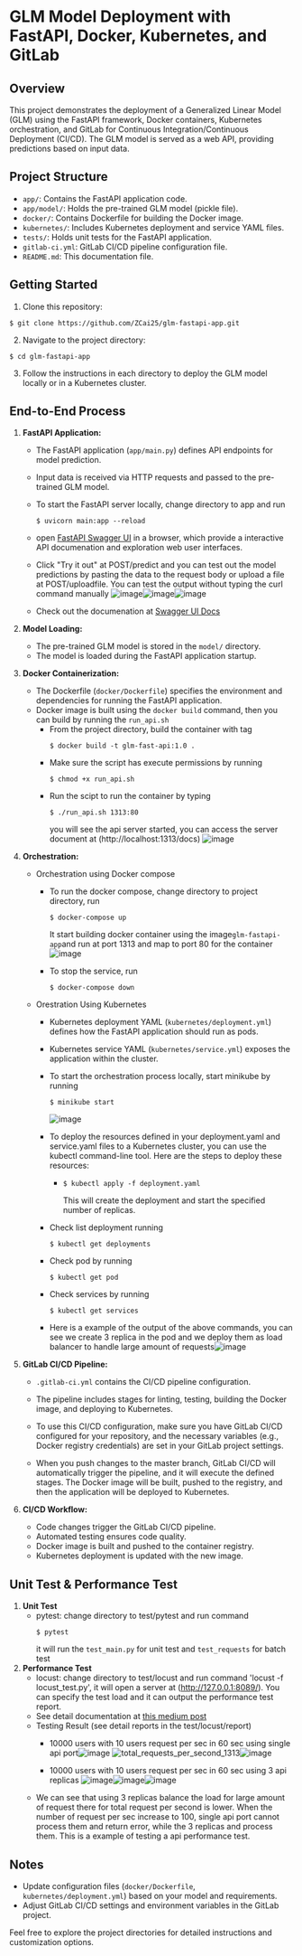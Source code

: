 # GLM Model Deployment with FastAPI, Docker, Kubernetes, and GitLab

## Overview

This project demonstrates the deployment of a Generalized Linear Model (GLM) using the FastAPI framework, Docker containers, Kubernetes orchestration, and GitLab for Continuous Integration/Continuous Deployment (CI/CD). The GLM model is served as a web API, providing predictions based on input data.

## Project Structure

- `app/`: Contains the FastAPI application code.
- `app/model/`: Holds the pre-trained GLM model (pickle file).
- `docker/`: Contains Dockerfile for building the Docker image.
- `kubernetes/`: Includes Kubernetes deployment and service YAML files.
- `tests/`: Holds unit tests for the FastAPI application.
- `gitlab-ci.yml`: GitLab CI/CD pipeline configuration file.
- `README.md`: This documentation file.

## Getting Started

1. Clone this repository:
```console
$ git clone https://github.com/ZCai25/glm-fastapi-app.git
```
   
2. Navigate to the project directory:
```console
$ cd glm-fastapi-app
```
3. Follow the instructions in each directory to deploy the GLM model locally or in a Kubernetes cluster.

## End-to-End Process

1. **FastAPI Application:**
   - The FastAPI application (`app/main.py`) defines API endpoints for model prediction.
   - Input data is received via HTTP requests and passed to the pre-trained GLM model.
   - To start the FastAPI server locally, change directory to app and run
     ```console
     $ uvicorn main:app --reload
     ```
   - open [FastAPI Swagger UI](http://localhost:1313/docs) in a browser, which provide a interactive API documenation and exploration web user interfaces.
   - Click "Try it out" at POST/predict and you can test out the model predictions by pasting the data to the request body or upload a file at POST/uploadfile. You can test the output without typing the curl command manually
   ![image](https://github.com/ZCai25/glm-fastapi-app/assets/108997562/5220d4e6-2386-4e29-9f71-47df2f951ae3)![image](https://github.com/ZCai25/glm-fastapi-app/assets/108997562/85414d90-f175-4260-abfd-1d15dd083370)![image](https://github.com/ZCai25/glm-fastapi-app/assets/108997562/d2b66cf2-c7eb-4a0d-9903-f61d7fda54f9)


   - Check out the documenation at [Swagger UI Docs](https://fastapi.tiangolo.com/features/)
2. **Model Loading:**
   - The pre-trained GLM model is stored in the `model/` directory.
   - The model is loaded during the FastAPI application startup.

3. **Docker Containerization:**
   - The Dockerfile (`docker/Dockerfile`) specifies the environment and dependencies for running the FastAPI application.
   - Docker image is built using the `docker build` command, then you can build by running the `run_api.sh`
      - From the project directory, build the container with tag
        ```console
        $ docker build -t glm-fast-api:1.0 .
        ```
      - Make sure the script has execute permissions by running
        ```console
        $ chmod +x run_api.sh
        ```
      - Run the scipt to run the container by typing
        ```console
        $ ./run_api.sh 1313:80
        ```
        you will see the api server started, you can access the server document at (http://localhost:1313/docs)
![image](https://github.com/ZCai25/glm-fastapi-app/assets/108997562/d217a7e9-2994-4274-9325-840bcb33f42c)


4. **Orchestration:**
   - Orchestration using Docker compose
      - To run the docker compose, change directory to project directory, run
        ```console
        $ docker-compose up
        ```
        It start building docker container using the image`glm-fastapi-app`and run at port 1313 and map to port 80 for the container
     ![image](https://github.com/ZCai25/glm-fastapi-app/assets/108997562/f8d5739e-7631-4cde-88d7-f8b046fed69a)

      - To stop the service, run
        ```
        $ docker-compose down
        ```
   - Orestration Using Kubernetes
      - Kubernetes deployment YAML (`kubernetes/deployment.yml`) defines how the FastAPI application should run as pods.
      - Kubernetes service YAML (`kubernetes/service.yml`) exposes the application within the cluster.
      - To start the orchestration process locally, start minikube by running
        ```console
        $ minikube start
        ```
        ![image](https://github.com/ZCai25/glm-fastapi-app/assets/108997562/98649748-9167-420b-b4f3-9df6ba92a3d8)
      - To deploy the resources defined in your deployment.yaml and service.yaml files to a Kubernetes cluster, you can use the kubectl command-line tool. Here are the steps to deploy these resources:
         - ```console
           $ kubectl apply -f deployment.yaml
           ```
           This will create the deployment and start the specified number of replicas.

      - Check list deployment running
        ```console
        $ kubectl get deployments
        ```
      - Check pod by running
        ```console
        $ kubectl get pod
        ```
      - Check services by running
        ```console
        $ kubectl get services
        ```
      - Here is a example of the output of the above commands, you can see we create 3 replica in the pod and we deploy them as load balancer to handle large amount of requests![image](https://github.com/ZCai25/glm-fastapi-app/assets/108997562/b044c916-bbfd-4095-b9a6-fd7d9634d50a)



6. **GitLab CI/CD Pipeline:**
   - `.gitlab-ci.yml` contains the CI/CD pipeline configuration.
   - The pipeline includes stages for linting, testing, building the Docker image, and deploying to Kubernetes.
   - To use this CI/CD configuration, make sure you have GitLab CI/CD configured for your repository, and the necessary variables (e.g., Docker registry credentials) are set in your GitLab project settings.

   - When you push changes to the master branch, GitLab CI/CD will automatically trigger the pipeline, and it will execute the defined stages. The Docker image will be built, pushed to the registry, and then the application will be deployed to Kubernetes.

7. **CI/CD Workflow:**
   - Code changes trigger the GitLab CI/CD pipeline.
   - Automated testing ensures code quality.
   - Docker image is built and pushed to the container registry.
   - Kubernetes deployment is updated with the new image.

## Unit Test & Performance Test
1. **Unit Test**
   - pytest: change directory to test/pytest and run command
     ```console
     $ pytest
     ```
     it will run the `test_main.py` for unit test and `test_requests` for batch test
2. **Performance Test**
   - locust: change directory to test/locust and run command 'locust -f locust_test.py', it will open a server at (http://127.0.0.1:8089/). You can specify the test load and it can output the performance test report.
   - See detail documentation at [this medium post](https://medium.com/@ashmi_banerjee/3-step-tutorial-to-performance-test-ml-serving-apis-using-locust-and-fastapi-40e6cc580adc)
   - Testing Result (see detail reports in the test/locust/report)
     - 10000 users with 10 users request per sec in 60 sec using single api port![image](https://github.com/ZCai25/glm-fastapi-app/assets/108997562/4378d18b-fc86-4b19-8c32-b7f3f0c49438)
![total_requests_per_second_1313](https://github.com/ZCai25/glm-fastapi-app/assets/108997562/759630a0-1a94-4c83-ac66-c2ce54adfb74)![image](https://github.com/ZCai25/glm-fastapi-app/assets/108997562/59527029-db71-4afa-811c-713ace346c17)

     - 10000 users with 10 users request per sec in 60 sec using 3 api replicas
     ![image](https://github.com/ZCai25/glm-fastapi-app/assets/108997562/6737ab74-6c2c-4a26-bca7-490acdb0fc75)![image](https://github.com/ZCai25/glm-fastapi-app/assets/108997562/913018c9-727f-41e9-a69c-65d3ef3ceb40)![image](https://github.com/ZCai25/glm-fastapi-app/assets/108997562/6f4d1321-2fef-493e-b844-ffe33dfe1d6b)
   - We can see that using 3 replicas balance the load for large amount of request there for total request per second is lower. When the number of request per sec increase to 100, single api port cannot process them and return error, while the 3 replicas and process them. This is a example of testing a api performance test.
  
## 

## Notes

- Update configuration files (`docker/Dockerfile`, `kubernetes/deployment.yml`) based on your model and requirements.
- Adjust GitLab CI/CD settings and environment variables in the GitLab project.

Feel free to explore the project directories for detailed instructions and customization options.
